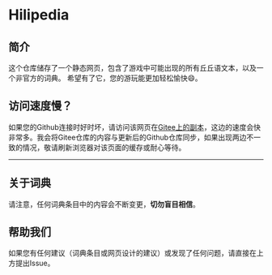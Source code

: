 # Hilipedia

## 简介
这个仓库储存了一个静态网页，包含了游戏中可能出现的所有丘丘语文本，以及一个非官方的词典。
希望有了它，您的游玩能更加轻松愉快😄。

## 访问速度慢？
如果您的Github连接时好时坏，请访问该网页在[Gitee上的副本](https://chen_zhanming.gitee.io/hilipedia/)，这边的速度会快非常多。我会将Gitee仓库的内容与更新后的Github仓库同步，如果出现两边不一致的情况，敬请刷新浏览器对该页面的缓存或耐心等待。

----------

## 关于词典
请注意，任何词典条目中的内容会不断变更，**切勿盲目相信**。

## 帮助我们
如果您有任何建议（词典条目或网页设计的建议）或发现了任何问题，请直接在上方提出Issue。

<!-- 
### 莫名其妙的语音

> Gohus, chiso vonph. 
> 我说啊，他们很生气。

/gʜɤ˩ ʜɤɯs˥˨ kʰʜi˥ sʜo˩ mʜo˩ ɾʜɛŋf˩/
-->
